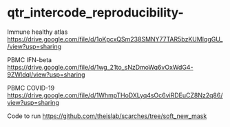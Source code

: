 # qtr_intercode_reproducibility-

Immune healthy atlas
https://drive.google.com/file/d/1oKpcxQSm238SMNY77TAR5bzKUMIqgGU_/view?usp=sharing

PBMC IFN-beta
https://drive.google.com/file/d/1wg_21to_sNzDmoWq6vOxWdG4-9ZWldql/view?usp=sharing

PBMC COVID-19
https://drive.google.com/file/d/1WhmpTHoDXLyq4sOc6viRDEuCZ8Nz2q86/view?usp=sharing

Code to run
https://github.com/theislab/scarches/tree/soft_new_mask
